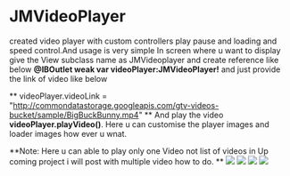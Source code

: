 # JMVideoPlayer
created video player with custom controllers play pause and loading and speed control.And usage is very simple 
In screen where u want to display give the View subclass name as JMVideoplayer
and create reference like below
    **@IBOutlet weak var videoPlayer:JMVideoPlayer!**
    and just provide the link of video like below
    
**    videoPlayer.videoLink = "http://commondatastorage.googleapis.com/gtv-videos-bucket/sample/BigBuckBunny.mp4"
**
And play the video **videoPlayer.playVideo()**.
Here u can customise the player images and loader images how ever u wnat.

**Note: Here u can able to play only one Video not list of videos in Up coming project i will post with multiple video how to do.
**
![](Images/loading.png) ![](Images/Speed.png)
![](Images/potriatPlay.png)
![](Images/LandscapePlay.png)
